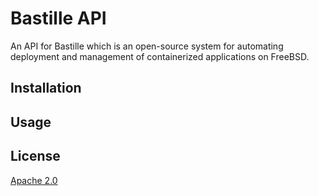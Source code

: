 # Bastille API
An API for Bastille which is an open-source system for automating deployment and management of containerized applications on FreeBSD.

## Installation

## Usage

## License
[Apache 2.0](http://www.apache.org/licenses/)